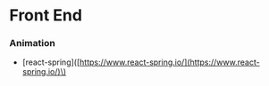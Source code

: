 # Front End





### Animation

* \[react-spring\]\([https://www.react-spring.io/](https://www.react-spring.io/)\)



